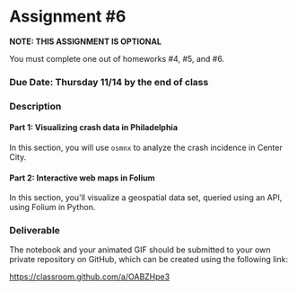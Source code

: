 # Assignment #6

**NOTE: THIS ASSIGNMENT IS OPTIONAL**

You must complete one out of homeworks #4, #5, and #6.

### Due Date: Thursday 11/14 by the end of class

### Description

#### Part 1: Visualizing crash data in Philadelphia

In this section, you will use `osmnx` to analyze the crash incidence in Center City.

#### Part 2: Interactive web maps in Folium

In this section, you'll visualize a geospatial data set, queried using an API, using Folium in Python.

### Deliverable

The notebook and your animated GIF should be submitted to your own private repository on GitHub, which can be created using the following link:

https://classroom.github.com/a/OABZHpe3
